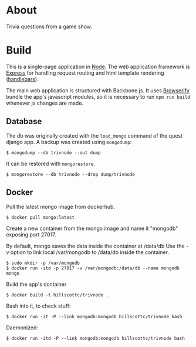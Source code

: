 # About

Trivia questions from a game show. 

# Build

This is a single-page application in [Node](https://nodejs.org/). 
The web application framework is [Express](http://expressjs.com/) for handling request routing 
and html template rendering ([handlebars](http://handlebarsjs.com/)). 

The main web application is structured with Backbone.js. 
It uses [Browserify](http://browserify.org/) bundle the app's javascript modules, 
so it is necessary to run `npm run build` whenever js changes are made. 


## Database
The db was originally created with the `load_mongo` command of the quest django app.
A backup was created using `mongodump`:

    $ mongodump --db trivnode --out dump    
 
It can be restored with `mongorestore`.

    $ mongorestore --db trivnode --drop dump/trivnode
    

## Docker

Pull the latest mongo image from dockerhub.

    $ docker pull mongo:latest

Create a new container from the mongo image and name it "mongodb" exposing port 27017. 




By default, mongo saves the data inside the container at /data/db
Use the -v option to link local /var/mongodb to /data/db inside the container. 

    $ sudo mkdir -p /var/mongodb
    $ docker run -itd -p 27017 -v /var/mongodb:/data/db --name mongodb mongo


Build the app's container

    $ docker build -t hillscottc/trivnode .

Bash into it, to check stuff:

    $ docker run -it -P --link mongodb:mongodb hillscottc/trivnode bash

Daemonized:

    $ docker run -itd -P --link mongodb:mongodb hillscottc/trivnode bash

